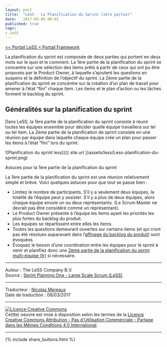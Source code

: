 ```yaml
---
layout: post
title:  "LeSS - La Planification du Sprint (1ère partie)"
date:   2017-03-09 00:01
published: true
tags:
- LeSS
---
```


[<< Portail LeSS < Portail Framework](http://www.les-traducteurs-agiles.org/2016/12/28/less-portail-framework.html)

La planification du sprint est composée de deux parties qui portent en deux mots sur le quoi et le comment. La 1ère partie de la planification du sprint se concentre sur une sélection des items prêts à partir de ceux qui ont pu être proposés par le Product Owner, à laquelle s’ajoutent les questions en suspens et la définition de l’objectif du sprint. La 2ème partie de la planification du sprint se concentre sur la création d’un plan de travail pour amener à l’état “fini” chaque item. Les items et le plan d’action ou les tâches forment le backlog du sprint.

## Généralités sur la planification du sprint

Dans LeSS, la 1ère partie de la planification du sprint consiste à réunir toutes les équipes ensemble pour décider quelle équipe travaillera sur tel ou tel item. La 2ème partie de la planification de sprint consiste en une réunion par équipe dans laquelle chaque équipe crée un plan pour passer les items à l’état “fini” lors du sprint.

![Planification du sprint less]({{ site.url }}assets/less/Less-planification-du-sprint.png)

Astuces pour la 1ère partie de la planification du sprint

La 1ère partie de la planification du sprint est une réunion relativement simple et brève. Voici quelques astuces pour que tout se passe bien :

* Limitez le nombre de participants. S’il y a seulement deux équipes, la totalité de l’équipe peut y assister. S’il y a plus de deux équipes, alors chaque équipe envoie un ou deux représentants. (Le Scrum Master ne devrait pas être considéré comme un représentant).
* Le Product Owner présente à l’équipe les items ayant les priorités les plus fortes du backlog du produit.
* Les équipes se répartissent entre elles les items.
* Toutes les questions demeurant ouvertes sur certains items (et qui n’ont pas été résolues auparavant dans l’[affinage du backlog du produit](http://www.les-traducteurs-agiles.org/2018/01/26/less-l-affinage-du-backlog-produit.html)) sont évoquées.
* Évoquez le besoin d’une coordination entre les équipes pour le sprint à venir et planifiez donc une [2ème partie de la planification du sprint multi-équipe (fr)](http://www.les-traducteurs-agiles.org/2017/03/10/less-la-planification-du-sprint-2eme-partie.html) si nécessaire.


---
Auteur : The LeSS Company B.V.  
Source : [Sprint Planning One - Large Scale Scrum (LeSS)](http://less.works/less/framework/sprint-planning-one.html)  

---
Traducteur : [Nicolas Mereaux](http://www.les-traducteurs-agiles.org/traducteurs/)  
Date de traduction : 09/03/2017  

---

<a rel="license" href="http://creativecommons.org/licenses/by-nc-sa/4.0/"><img alt="Licence Creative Commons" style="border-width:0" src="http://i.creativecommons.org/l/by-nc-sa/4.0/88x31.png" /></a><br />Ce(tte) oeuvre est mise à disposition selon les termes de la <a rel="license" href="http://creativecommons.org/licenses/by-nc-sa/4.0/">Licence Creative Commons Attribution - Pas d'Utilisation Commerciale - Partage dans les Mêmes Conditions 4.0 International</a>.

---

{% include share_buttons.html %}
